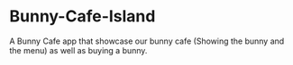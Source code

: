 # Bunny-Cafe-Island
A Bunny Cafe app that showcase our bunny cafe (Showing the bunny and the menu) as well as buying a bunny.
